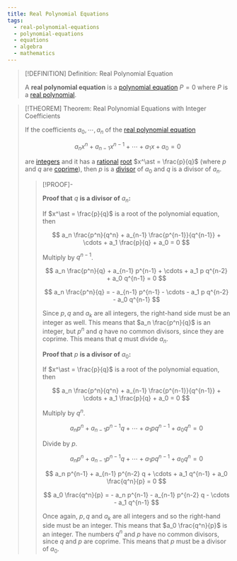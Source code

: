 ```yaml
---
title: Real Polynomial Equations
tags:
  - real-polynomial-equations
  - polynomial-equations
  - equations
  - algebra
  - mathematics
---
```


>[!DEFINITION] Definition: Real Polynomial Equation
>
>A **real polynomial equation** is a [polynomial equation](../index.md) $P = 0$ where $P$ is a [real polynomial](../../../Fields/The%20Real%20Numbers/Real%20Polynomials.md).
>

>[!THEOREM] Theorem: Real Polynomial Equations with Integer Coefficients
>
>If the coefficients $a_0, \cdots, a_n$ of the [real polynomial equation](./index.md)
>
>$$
>a_n x^n + a_{n-1} x^{n-1} + \cdots + a_1 x + a_0 = 0
>$$
>
>are [integers](TODO) and it has a [rational](TODO) [root](../../../Rings/Commutative%20Rings/Polynomials/index.md) $x^\ast = \frac{p}{q}$ (where $p$ and $q$ are [coprime](TODO)), then $p$ is a [divisor](TODO) of $a_0$ and $q$ is a divisor of $a_n$.
>
>>[!PROOF]-
>>
>>**Proof that** $q$ **is a divisor of** $a_n$**:**
>>
>>If $x^\ast = \frac{p}{q}$ is a root of the polynomial equation, then
>>
>>$$
>>a_n \frac{p^n}{q^n} + a_{n-1} \frac{p^{n-1}}{q^{n-1}} + \cdots + a_1 \frac{p}{q} + a_0 = 0
>>$$
>>
>>Multiply by $q^{n-1}$.
>>
>>$$
>>a_n \frac{p^n}{q} + a_{n-1} p^{n-1} + \cdots + a_1 p q^{n-2} + a_0 q^{n-1} = 0
>>$$
>>
>>$$
>>a_n \frac{p^n}{q} = - a_{n-1} p^{n-1} - \cdots - a_1 p q^{n-2} - a_0 q^{n-1}
>>$$
>>
>>Since $p,q$ and $a_k$ are all integers, the right-hand side must be an integer as well. This means that $a_n \frac{p^n}{q}$ is an integer, but $p^n$ and $q$ have no common divisors, since they are coprime. This means that $q$ must divide $a_n$.
>>
>>**Proof that** $p$ **is a divisor of** $a_0$**:**
>>
>>If $x^\ast = \frac{p}{q}$ is a root of the polynomial equation, then
>>
>>$$
>>a_n \frac{p^n}{q^n} + a_{n-1} \frac{p^{n-1}}{q^{n-1}} + \cdots + a_1 \frac{p}{q} + a_0 = 0
>>$$
>>
>>Multiply by $q^n$.
>>
>>$$
>>a_n p^n + a_{n-1} p^{n-1} q + \cdots + a_1 p q^{n-1} + a_0 q^n = 0
>>$$
>>
>>Divide by $p$.
>>
>>$$
>>a_n p^n + a_{n-1} p^{n-1} q + \cdots + a_1 p q^{n-1} + a_0 q^n = 0
>>$$
>>
>>$$
>>a_n p^{n-1} + a_{n-1} p^{n-2} q + \cdots + a_1 q^{n-1} + a_0 \frac{q^n}{p} = 0
>>$$
>>
>>$$
>>a_0 \frac{q^n}{p} = - a_n p^{n-1} - a_{n-1} p^{n-2} q - \cdots - a_1 q^{n-1}
>>$$
>>
>>Once again, $p,q$ and $a_k$ are all integers and so the right-hand side must be an integer. This means that $a_0 \frac{q^n}{p}$ is an integer. The numbers $q^n$ and $p$ have no common divisors, since $q$ and $p$ are coprime. This means that $p$ must be a divisor of $a_0$.
>>
>